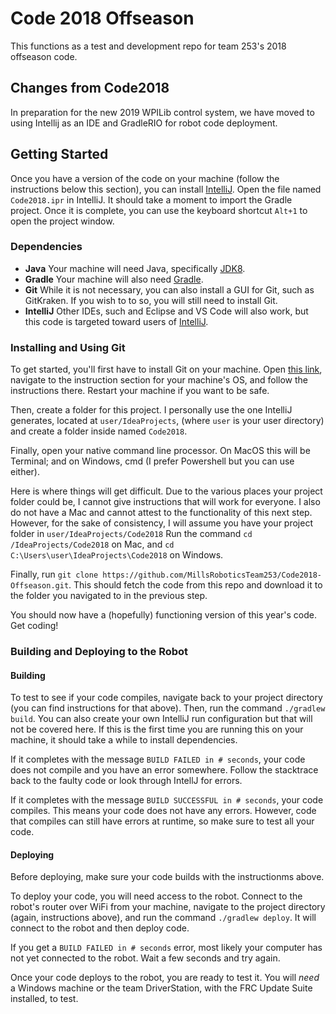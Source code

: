 # Code 2018 Offseason
This functions as a test and development repo for team 253's 2018 offseason code. 

## Changes from Code2018
In preparation for the new 2019 WPILib control system, we have moved to using Intellij as an IDE and GradleRIO for robot code deployment. 

## Getting Started
Once you have a version of the code on your machine (follow the instructions below this section), you can install [IntelliJ](https://www.jetbrains.com/idea/). Open the file named `Code2018.ipr` in IntelliJ. It should take a moment to import the Gradle project. Once it is complete, you can use the keyboard shortcut `Alt+1` to open the project window.

### Dependencies
- **Java** Your machine will need Java, specifically [JDK8](http://www.oracle.com/technetwork/java/javase/downloads/jdk8-downloads-2133151.html).
- **Gradle** Your machine will also need [Gradle](https://gradle.org/install/). 
- **Git** While it is not necessary, you can also install a GUI for Git, such as GitKraken. If you wish to to so, you will still need to install Git.
- **IntelliJ** Other IDEs, such and Eclipse and VS Code will also work, but this code is targeted toward users of [IntelliJ](https://www.jetbrains.com/idea/).

### Installing and Using Git
To get started, you'll first have to install Git on your machine. Open [this link](https://git-scm.com/book/en/v2/Getting-Started-Installing-Git), navigate to the instruction section for your machine's OS, and follow the instructions there. Restart your machine if you want to be safe.

Then, create a folder for this project. I personally use the one IntelliJ generates, located at `user/IdeaProjects`, (where `user` is your user directory) and create a folder inside named `Code2018`.

Finally, open your native command line processor. On MacOS this will be Terminal; and on Windows, cmd (I prefer Powershell but you can use either). 

Here is where things will get difficult. Due to the various places your project folder could be, I cannot give instructions that will work for everyone. I also do not have a Mac and cannot attest to the functionality of this next step. However, for the sake of consistency, I will assume you have your project folder in `user/IdeaProjects/Code2018` Run the command `cd /IdeaProjects/Code2018` on Mac, and `cd C:\Users\user\IdeaProjects\Code2018` on Windows.

Finally, run `git clone https://github.com/MillsRoboticsTeam253/Code2018-Offseason.git`. This should fetch the code from this repo and download it to the folder you navigated to in the previous step.

You should now have a (hopefully) functioning version of this year's code. Get coding!

### Building and Deploying to the Robot

#### Building
To test to see if your code compiles, navigate back to your project directory (you can find instructions for that above). Then, run the command `./gradlew build`. You can also create your own IntelliJ run configuration but that will not be covered here. If this is the first time you are running this on your machine, it should take a while to install dependencies. 

If it completes with the message `BUILD FAILED in # seconds`, your code does not compile and you have an error somewhere. Follow the stacktrace back to the faulty code or look through IntellJ for errors.

If it completes with the message `BUILD SUCCESSFUL in # seconds`, your code compiles. This means your code does not have any errors. However, code that compiles can still have errors at runtime, so make sure to test all your code.

#### Deploying
Before deploying, make sure your code builds with the instructionms above.

To deploy your code, you will need access to the robot. Connect to the robot's router over WiFi from your machine, navigate to the project directory (again, instructions above), and run the command `./gradlew deploy`. It will connect to the robot and then deploy code. 

If you get a `BUILD FAILED in # seconds` error, most likely your computer has not yet connected to the robot. Wait a few seconds and try again. 

Once your code deploys to the robot, you are ready to test it. You will *need* a Windows machine or the team DriverStation, with the FRC Update Suite installed, to test.
